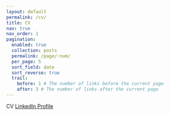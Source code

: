 ```yaml
---
layout: default
permalink: /cv/
title: CV
nav: true
nav_order: 1
pagination:
  enabled: true
  collection: posts
  permalink: /page/:num/
  per_page: 5
  sort_field: date
  sort_reverse: true
  trail:
    before: 1 # The number of links before the current page
    after: 3 # The number of links after the current page
---
```


CV
[LinkedIn Profile](https://www.linkedin.com/in/ryan-rhys-griffiths-689b73128/)
